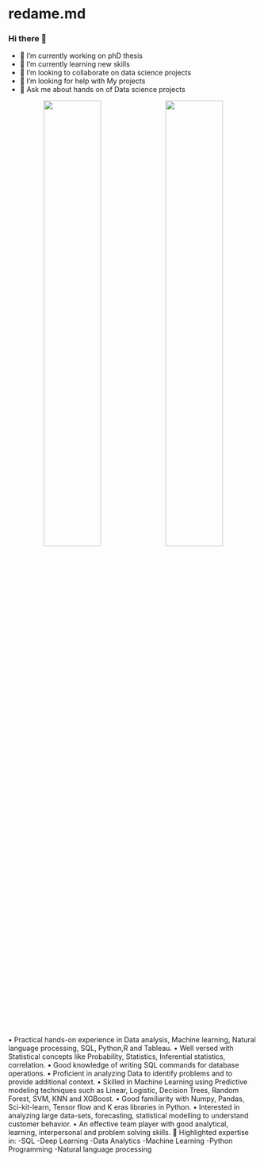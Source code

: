 # redame.md

### Hi there 👋



- 🔭 I’m currently working on phD thesis
- 🌱 I’m currently learning new skills
- 👯 I’m looking to collaborate on data science projects
- 🤔 I’m looking for help with My projects
- 💬 Ask me about hands on of Data science projects


<p align="center">
  <img width="48%" src="https://github-readme-stats.vercel.app/api?username=INNOVASE&show_icons=true&theme=tokyonight" />
  <img width="48%" src="https://github-readme-streak-stats.herokuapp.com/?user=INNOVASE&theme=tokyonight" />
</p>

• Practical hands-on experience in Data analysis, Machine learning, Natural language processing, SQL, Python,R and Tableau.  • Well versed with Statistical concepts like Probability, Statistics, Inferential statistics, correlation.  • Good knowledge of writing SQL commands for database operations.  • Proficient in analyzing Data to identify problems and to provide additional context.  • Skilled in Machine Learning using Predictive modeling techniques such as Linear, Logistic, Decision Trees, Random Forest, SVM, KNN and XGBoost.  • Good familiarity with Numpy, Pandas, Sci-kit-learn, Tensor flow and K eras libraries in Python.  • Interested in analyzing large data-sets, forecasting, statistical modelling to understand customer behavior.  • An effective team player with good analytical, learning, interpersonal and problem solving skills.  📌 Highlighted expertise in:  -SQL  -Deep Learning  -Data Analytics  -Machine Learning  -Python Programming  -Natural language processing
